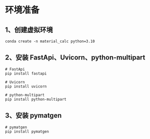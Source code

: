 # 环境准备

## 1、创建虚拟环境

```shell
conda create -n material_calc python=3.10
```

## 2、安装 FastApi、Uvicorn、python-multipart

```shell
# FastApi
pip install fastapi

# Uvicorn
pip install uvicorn

# python-multipart
pip install python-multipart
```

## 3、安装 pymatgen

```shell
# pymatgen
pip install pymatgen
```
